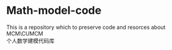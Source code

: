 # Math-model-code
This is a repository which to preserve code and resorces about MCM\CUMCM  
个人数学建模代码库
